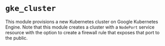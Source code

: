 # `gke_cluster`

This module provisions a new Kubernetes cluster on Google Kubernetes Engine. Note that this module creates a cluster with a `NodePort` service resource with the option to create a firewall rule that exposes that port to the public.
